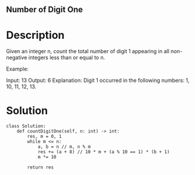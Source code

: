 Number of Digit One
---

# Description
Given an integer n, count the total number of digit 1 appearing in all non-negative integers less than or equal to n.

Example:

Input: 13
Output: 6 
Explanation: Digit 1 occurred in the following numbers: 1, 10, 11, 12, 13.

# Solution
```python3
class Solution:
    def countDigitOne(self, n: int) -> int:
        res, m = 0, 1
        while m <= n:
            a, b = n // m, n % m
            res += (a + 8) // 10 * m + (a % 10 == 1) * (b + 1)
            m *= 10
            
        return res
```
